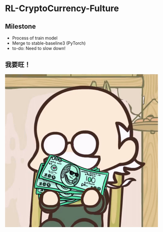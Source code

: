 # RL-CryptoCurrency-Fulture


## Milestone

- Process of train model
- Merge to stable-baseline3 (PyTorch)
- to-do: Need to slow down!


## 我要旺！

<img src="img/head.jpeg" alt="head" />

